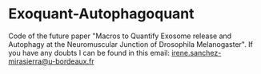 # Exoquant-Autophagoquant
Code of the future paper "Macros to Quantify Exosome release and Autophagy at the Neuromuscular Junction of Drosophila Melanogaster".
If you have any doubts I can be found in this email: irene.sanchez-mirasierra@u-bordeaux.fr
